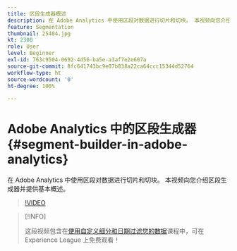 ```yaml
---
title: 区段生成器概述
description: 在 Adobe Analytics 中使用区段对数据进行切片和切块。 本视频向您介绍区段生成器并提供基本概述。
feature: Segmentation
thumbnail: 25404.jpg
kt: 2300
role: User
level: Beginner
exl-id: 763c9504-0692-4d56-ba5e-a3af7e2e607a
source-git-commit: 8fc641743bc9e07b838a22ca64ccc15344d52764
workflow-type: ht
source-wordcount: '0'
ht-degree: 100%

---
```


# Adobe Analytics 中的区段生成器 {#segment-builder-in-adobe-analytics}

在 Adobe Analytics 中使用区段对数据进行切片和切块。 本视频向您介绍区段生成器并提供基本概述。

>[!VIDEO](https://video.tv.adobe.com/v/25404/?quality=12&learn=on)

>[!INFO]
>
> 这段视频包含在[使用自定义细分和日期过滤您的数据](https://experienceleague.adobe.com/?recommended=Analytics-U-1-2021.1.filterdata)课程中，可在 Experience League 上免费观看！
